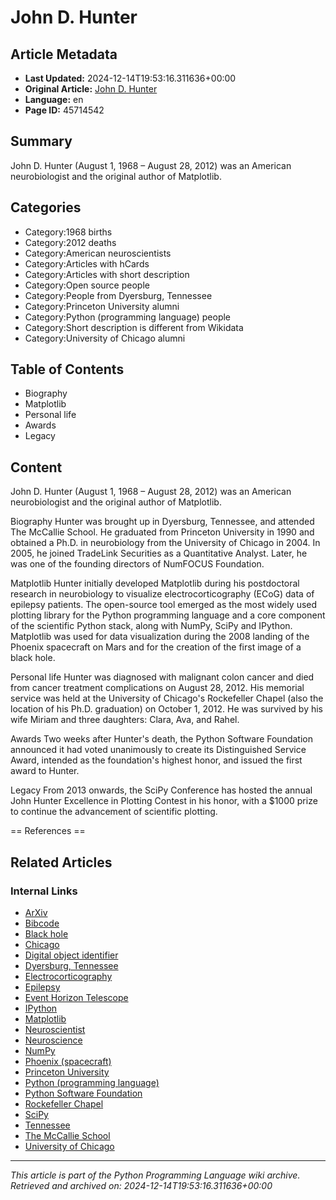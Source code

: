 # John D. Hunter

## Article Metadata

- **Last Updated:** 2024-12-14T19:53:16.311636+00:00
- **Original Article:** [John D. Hunter](https://en.wikipedia.org/wiki/John_D._Hunter)
- **Language:** en
- **Page ID:** 45714542

## Summary

John D. Hunter (August 1, 1968 – August 28, 2012) was an American neurobiologist and the original author of Matplotlib.

## Categories

- Category:1968 births
- Category:2012 deaths
- Category:American neuroscientists
- Category:Articles with hCards
- Category:Articles with short description
- Category:Open source people
- Category:People from Dyersburg, Tennessee
- Category:Princeton University alumni
- Category:Python (programming language) people
- Category:Short description is different from Wikidata
- Category:University of Chicago alumni

## Table of Contents

- Biography
- Matplotlib
- Personal life
- Awards
- Legacy

## Content

John D. Hunter (August 1, 1968 – August 28, 2012) was an American neurobiologist and the original author of Matplotlib.

Biography
Hunter was brought up in Dyersburg, Tennessee, and attended The McCallie School. He graduated from Princeton University in 1990 and obtained a Ph.D. in neurobiology from the University of Chicago in 2004. In 2005, he joined TradeLink Securities as a Quantitative Analyst. Later, he was one of the founding directors of NumFOCUS Foundation.

Matplotlib
Hunter initially developed Matplotlib during his postdoctoral research in neurobiology to visualize electrocorticography (ECoG) data of epilepsy patients. The open-source tool emerged as the most widely used plotting library for the Python programming language and a core component of the scientific Python stack, along with NumPy, SciPy and IPython. Matplotlib was used for data visualization during the 2008 landing of the Phoenix spacecraft on Mars and for the creation of the first image of a black hole.

Personal life
Hunter was diagnosed with malignant colon cancer and died from cancer treatment complications on August 28, 2012. His memorial service was held at the University of Chicago's Rockefeller Chapel (also the location of his Ph.D. graduation) on October 1, 2012. He was survived by his wife Miriam and three daughters: Clara, Ava, and Rahel.

Awards
Two weeks after Hunter's death, the Python Software Foundation announced it had voted unanimously to create its Distinguished Service Award, intended as the foundation's highest honor, and issued the first award to Hunter.

Legacy
From 2013 onwards, the SciPy Conference has hosted the annual John Hunter Excellence in Plotting Contest in his honor, with a $1000 prize to continue the advancement of scientific plotting.


== References ==

## Related Articles

### Internal Links

- [ArXiv](https://en.wikipedia.org/wiki/ArXiv)
- [Bibcode](https://en.wikipedia.org/wiki/Bibcode)
- [Black hole](https://en.wikipedia.org/wiki/Black_hole)
- [Chicago](https://en.wikipedia.org/wiki/Chicago)
- [Digital object identifier](https://en.wikipedia.org/wiki/Digital_object_identifier)
- [Dyersburg, Tennessee](https://en.wikipedia.org/wiki/Dyersburg,_Tennessee)
- [Electrocorticography](https://en.wikipedia.org/wiki/Electrocorticography)
- [Epilepsy](https://en.wikipedia.org/wiki/Epilepsy)
- [Event Horizon Telescope](https://en.wikipedia.org/wiki/Event_Horizon_Telescope)
- [IPython](https://en.wikipedia.org/wiki/IPython)
- [Matplotlib](https://en.wikipedia.org/wiki/Matplotlib)
- [Neuroscientist](https://en.wikipedia.org/wiki/Neuroscientist)
- [Neuroscience](https://en.wikipedia.org/wiki/Neuroscience)
- [NumPy](https://en.wikipedia.org/wiki/NumPy)
- [Phoenix (spacecraft)](https://en.wikipedia.org/wiki/Phoenix_(spacecraft))
- [Princeton University](https://en.wikipedia.org/wiki/Princeton_University)
- [Python (programming language)](https://en.wikipedia.org/wiki/Python_(programming_language))
- [Python Software Foundation](https://en.wikipedia.org/wiki/Python_Software_Foundation)
- [Rockefeller Chapel](https://en.wikipedia.org/wiki/Rockefeller_Chapel)
- [SciPy](https://en.wikipedia.org/wiki/SciPy)
- [Tennessee](https://en.wikipedia.org/wiki/Tennessee)
- [The McCallie School](https://en.wikipedia.org/wiki/The_McCallie_School)
- [University of Chicago](https://en.wikipedia.org/wiki/University_of_Chicago)

---
_This article is part of the Python Programming Language wiki archive._
_Retrieved and archived on: 2024-12-14T19:53:16.311636+00:00_